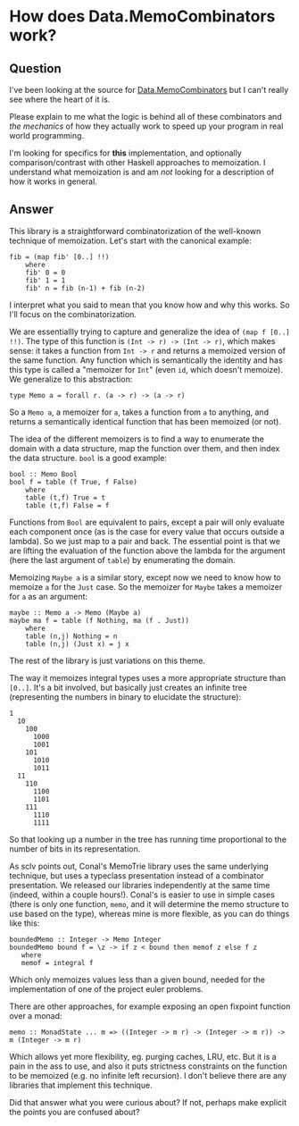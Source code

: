 
# How does Data.MemoCombinators work?

## Question
        
I've been looking at the source for [Data.MemoCombinators](http://hackage.haskell.org/packages/archive/data-memocombinators/0.4.1/doc/html/Data-MemoCombinators.html) but I can't really see where the heart of it is.

Please explain to me what the logic is behind all of these combinators and _the mechanics_ of how they actually work to speed up your program in real world programming.

I'm looking for specifics for **this** implementation, and optionally comparison/contrast with other Haskell approaches to memoization. I understand what memoization is and am _not_ looking for a description of how it works in general.

## Answer
        
This library is a straightforward combinatorization of the well-known technique of memoization. Let's start with the canonical example:

    fib = (map fib' [0..] !!)
        where
        fib' 0 = 0
        fib' 1 = 1
        fib' n = fib (n-1) + fib (n-2)
    

I interpret what you said to mean that you know how and why this works. So I'll focus on the combinatorization.

We are essentiallly trying to capture and generalize the idea of `(map f [0..] !!)`. The type of this function is `(Int -> r) -> (Int -> r)`, which makes sense: it takes a function from `Int -> r` and returns a memoized version of the same function. Any function which is semantically the identity and has this type is called a "memoizer for `Int`" (even `id`, which doesn't memoize). We generalize to this abstraction:

    type Memo a = forall r. (a -> r) -> (a -> r)
    

So a `Memo a`, a memoizer for `a`, takes a function from `a` to anything, and returns a semantically identical function that has been memoized (or not).

The idea of the different memoizers is to find a way to enumerate the domain with a data structure, map the function over them, and then index the data structure. `bool` is a good example:

    bool :: Memo Bool
    bool f = table (f True, f False)
        where
        table (t,f) True = t
        table (t,f) False = f
    

Functions from `Bool` are equivalent to pairs, except a pair will only evaluate each component once (as is the case for every value that occurs outside a lambda). So we just map to a pair and back. The essential point is that we are lifting the evaluation of the function above the lambda for the argument (here the last argument of `table`) by enumerating the domain.

Memoizing `Maybe a` is a similar story, except now we need to know how to memoize `a` for the `Just` case. So the memoizer for `Maybe` takes a memoizer for `a` as an argument:

    maybe :: Memo a -> Memo (Maybe a)
    maybe ma f = table (f Nothing, ma (f . Just))
        where
        table (n,j) Nothing = n
        table (n,j) (Just x) = j x
    

The rest of the library is just variations on this theme.

The way it memoizes integral types uses a more appropriate structure than `[0..]`. It's a bit involved, but basically just creates an infinite tree (representing the numbers in binary to elucidate the structure):

    1
      10
        100
          1000
          1001
        101
          1010
          1011
      11
        110
          1100
          1101
        111
          1110
          1111
    

So that looking up a number in the tree has running time proportional to the number of bits in its representation.

As sclv points out, Conal's MemoTrie library uses the same underlying technique, but uses a typeclass presentation instead of a combinator presentation. We released our libraries independently at the same time (indeed, within a couple hours!). Conal's is easier to use in simple cases (there is only one function, `memo`, and it will determine the memo structure to use based on the type), whereas mine is more flexible, as you can do things like this:

    boundedMemo :: Integer -> Memo Integer
    boundedMemo bound f = \z -> if z < bound then memof z else f z
       where
       memof = integral f
    

Which only memoizes values less than a given bound, needed for the implementation of one of the project euler problems.

There are other approaches, for example exposing an open fixpoint function over a monad:

    memo :: MonadState ... m => ((Integer -> m r) -> (Integer -> m r)) -> m (Integer -> m r)
    

Which allows yet more flexibility, eg. purging caches, LRU, etc. But it is a pain in the ass to use, and also it puts strictness constraints on the function to be memoized (e.g. no infinite left recursion). I don't believe there are any libraries that implement this technique.

Did that answer what you were curious about? If not, perhaps make explicit the points you are confused about?
